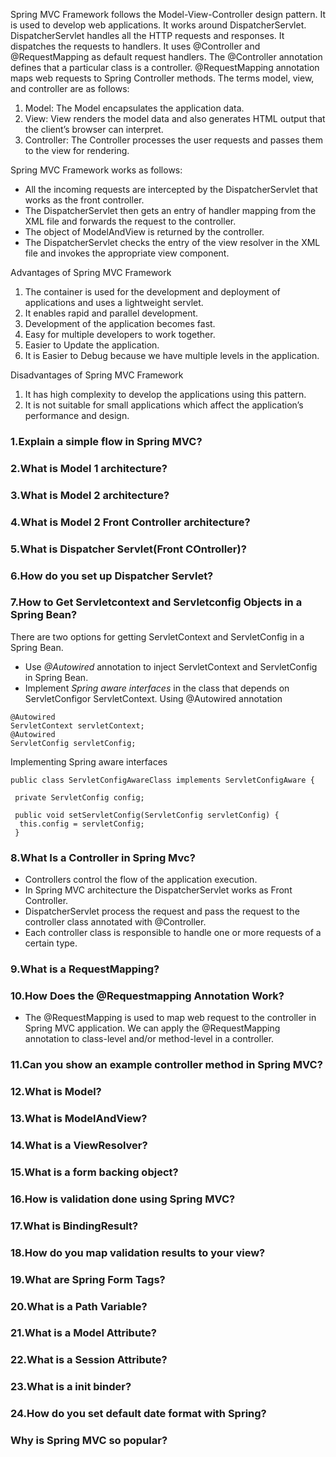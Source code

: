 Spring MVC Framework follows the Model-View-Controller design pattern. It is used to develop web applications. It works around DispatcherServlet. DispatcherServlet handles all the HTTP requests and responses. It dispatches the requests to handlers. It uses @Controller and @RequestMapping as default request handlers. The @Controller annotation defines that a particular class is a controller. @RequestMapping annotation maps web requests to Spring Controller methods. The terms model, view, and controller are as follows: 
1. Model: The Model encapsulates the application data.
2. View: View renders the model data and also generates HTML output that the client’s browser can interpret.
3. Controller: The Controller processes the user requests and passes them to the view for rendering.

Spring MVC Framework works as follows:
- All the incoming requests are intercepted by the DispatcherServlet that works as the front controller.
- The DispatcherServlet then gets an entry of handler mapping from the XML file and forwards the request to the controller.
- The object of ModelAndView is returned by the controller.
- The DispatcherServlet checks the entry of the view resolver in the XML file and invokes the appropriate view component.

Advantages of Spring MVC Framework
1. The container is used for the development and deployment of applications and uses a lightweight servlet.
2. It enables rapid and parallel development.
3. Development of the application becomes fast.
4. Easy for multiple developers to work together.
5. Easier to Update the application.
6. It is Easier to Debug because we have multiple levels in the application.

Disadvantages of Spring MVC Framework
1. It has high complexity to develop the applications using this pattern.
2. It is not suitable for small applications which affect the application’s performance and design.

### 1.Explain a simple flow in Spring MVC?
### 2.What is Model 1 architecture?
### 3.What is Model 2 architecture?
### 4.What is Model 2 Front Controller architecture?
### 5.What is Dispatcher Servlet(Front COntroller)?
### 6.How do you set up Dispatcher Servlet?
### 7.How to Get Servletcontext and Servletconfig Objects in a Spring Bean?
There are two options for getting ServletContext and ServletConfig in a Spring Bean.
- Use *@Autowired* annotation to inject ServletContext and ServletConfig in Spring Bean.
- Implement *Spring aware interfaces* in the class that depends on ServletConfigor ServletContext.
Using @Autowired annotation
```
@Autowired
ServletContext servletContext;
@Autowired
ServletConfig servletConfig;
```
Implementing Spring aware interfaces
```
public class ServletConfigAwareClass implements ServletConfigAware {

 private ServletConfig config;

 public void setServletConfig(ServletConfig servletConfig) {
  this.config = servletConfig;
 }
```

### 8.What Is a Controller in Spring Mvc?
- Controllers control the flow of the application execution.
- In Spring MVC architecture the DispatcherServlet works as Front Controller.
- DispatcherServlet process the request and pass the request to the controller class annotated with @Controller.
- Each controller class is responsible to handle one or more requests of a certain type.

### 9.What is a RequestMapping?

### 10.How Does the @Requestmapping Annotation Work?
- The @RequestMapping is used to map web request to the controller in Spring MVC application. We can apply the @RequestMapping annotation to class-level and/or method-level in a controller.


### 11.Can you show an example controller method in Spring MVC?

### 12.What is Model?
### 13.What is ModelAndView?
### 14.What is a ViewResolver?

### 15.What is a form backing object?
### 16.How is validation done using Spring MVC?
### 17.What is BindingResult?
### 18.How do you map validation results to your view?
### 19.What are Spring Form Tags?
### 20.What is a Path Variable?
### 21.What is a Model Attribute?
### 22.What is a Session Attribute?
### 23.What is a init binder?
### 24.How do you set default date format with Spring?
### Why is Spring MVC so popular?
